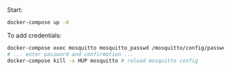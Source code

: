 Start:
```bash
docker-compose up -d
```

To add credentials:
```bash
docker-compose exec mosquitto mosquitto_passwd /mosquitto/config/password_file <username>
# ... enter password and confirmation ...
docker-compose kill -s HUP mosquitto # reload mosquitto config
```

